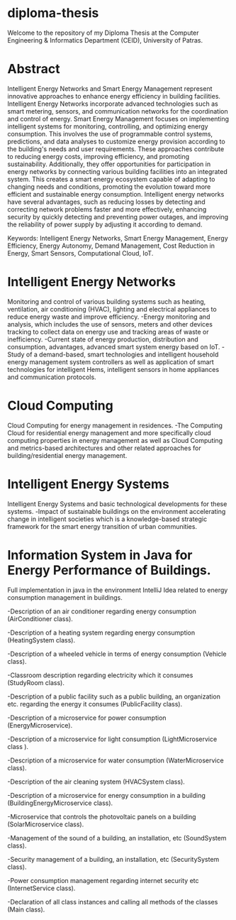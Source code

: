 # diploma-thesis
Welcome to the repository of my Diploma Thesis at the Computer Engineering & Informatics Department (CEID), University of Patras.

# Abstract
Intelligent Energy Networks and Smart Energy Management represent innovative
approaches to enhance energy efficiency in building facilities. Intelligent Energy
Networks incorporate advanced technologies such as smart metering, sensors, and
communication networks for the coordination and control of energy.
Smart Energy Management focuses on implementing intelligent systems for
monitoring, controlling, and optimizing energy consumption. This involves the use of
programmable control systems, predictions, and data analyses to customize energy
provision according to the building's needs and user requirements.
These approaches contribute to reducing energy costs, improving efficiency, and
promoting sustainability. Additionally, they offer opportunities for participation in energy
networks by connecting various building facilities into an integrated system. This creates
a smart energy ecosystem capable of adapting to changing needs and conditions,
promoting the evolution toward more efficient and sustainable energy consumption.
Intelligent energy networks have several advantages, such as reducing losses by
detecting and correcting network problems faster and more effectively, enhancing
security by quickly detecting and preventing power outages, and improving the reliability
of power supply by adjusting it according to demand.

Keywords: Intelligent Energy Networks, Smart Energy Management, Energy Efficiency, Energy Autonomy, Demand Management, Cost Reduction in Energy, Smart Sensors, Computational Cloud, IoT.

# Intelligent Energy Networks
Monitoring and control of various building systems
such as heating, ventilation, air conditioning (HVAC), lighting and electrical appliances to reduce energy waste and improve efficiency.
-Energy monitoring and analysis, which includes the use of sensors, meters and other devices
tracking to collect data on energy use and tracking
areas of waste or inefficiency.
-Current state of energy production, distribution and consumption, advantages, advanced smart system energy based on IoT.
-Study of a demand-based, smart technologies and intelligent household energy management system
controllers as well as application of smart technologies for intelligent Hems, intelligent
sensors in home appliances and communication protocols.

# Cloud Computing
Cloud Computing for energy management in
residences.
-The Computing Cloud for residential energy management and more
specifically cloud computing properties in energy management as well as Cloud Computing and metrics-based architectures and other related approaches for building/residential energy management.

# Intelligent Energy Systems
Intelligent Energy Systems and basic
technological developments for these systems.
-Ιmpact of sustainable buildings on the environment accelerating change in intelligent societies which is a knowledge-based strategic framework for the smart energy transition of urban communities.


# Information System in Java for Energy Performance of Buildings.
Full implementation in java in the environment IntelliJ Idea related to energy consumption management in buildings.

-Description of an air conditioner regarding energy consumption (AirConditioner class).

-Description of a heating system regarding energy consumption (HeatingSystem class).

-Description of a wheeled vehicle in terms of energy consumption (Vehicle class).

-Classroom description regarding electricity which it consumes (StudyRoom class).

-Description of a public facility such as a public building, an organization
etc. regarding the energy it consumes (PublicFacility class).

-Description of a microservice for power consumption  (EnergyMicroservice).

-Description of a microservice for light consumption (LightMicroservice class ).

-Description of a microservice for water consumption (WaterMicroservice class).

-Description of the air cleaning system (HVACSystem class).

-Description of a microservice for energy consumption in a building (BuildingEnergyMicroservice class).

-Microservice that controls the photovoltaic panels on a building (SolarMicroservice class).

-Management of the sound of a building, an installation, etc (SoundSystem class).

-Security management of a building, an installation, etc (SecuritySystem class).

-Power consumption management regarding internet security etc (InternetService class).

-Declaration of all class instances and calling all methods of the classes (Main class).
 









